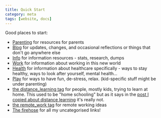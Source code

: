 ```yaml
---
title: Quick Start
category: meta
tags: [website, docs]
---
```

Good places to start:

* [Parenting](/category/parenting) for resources for parents
* [Blog](/category/blog) for updates, changes, and occasional reflections or things that don't go anywhere else
* [Info](/category/info) for information resources - stats, research, dumps
* [Work](/category/work) for information about working in this new world
* [Health](/category/health) for information about healthcare specifically - ways to stay healthy, ways to look after yourself, mental health...
* [Play](/category/play) for ways to have fun, de-stress, relax. (kid-specific stuff might be under parenting)
* [the distance_learning tag](/tag/distance_learning) for people, mostly kids, trying to learn at home.  This used to be "home schooling" but as it says in the [post I copied about distance learning](/-/-/diary/2020-03-21-distance-learning-q-and-a/) it's really not.
* [the remote_work tag](/tag/remote_work) for remote working ideas
* [The firehose](/firehose/-/-) for all my uncategorised links!
